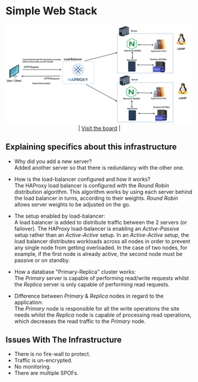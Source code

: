 # Simple Web Stack

<img src="1-distributed_web_infrastructure.png">

<center>| <a href="">Visit the board</a> |</center>


## Explaining specifics about this infrastructure

+ Why did you add a new server? <br>
Added another server so that there is redundancy with the other one.

+ How is the load-balancer configured and how it works? <br> 
The HAProxy load balancer is configured with the *Round Robin* distribution algorithm. This algorithm works by using each server behind the load balancer in turns, according to their weights. *Round Robin* allows server weights to be adjusted on the go.

+ The setup enabled by load-balancer: <br>
A load balancer is added to distribute traffic between the 2 servers (or failover). The HAProxy load-balancer is enabling an *Active-Passive* setup rather than an *Active-Active* setup. In an *Active-Active* setup, the load balancer distributes workloads across all nodes in order to prevent any single node from getting overloaded. In the case of two nodes, for example, if the first node is already active, the second node must be passive or on standby.

+ How a database "Primary-Replica" cluster works: <br>
The *Primary* server is capable of performing read/write requests whilst the *Replica* server is only capable of performing read requests.

+ Difference between *Primary* & *Replica* nodes in regard to the application: <br>
The *Primary* node is responsible for all the write operations the site needs whilst the *Replica* node is capable of processing read operations, which decreases the read traffic to the *Primary* node.

## Issues With The Infrastructure

+ There is no fire-wall to protect.
+ Traffic is un-encrypted.
+ No monitoring.
+ There are multiple SPOFs.
